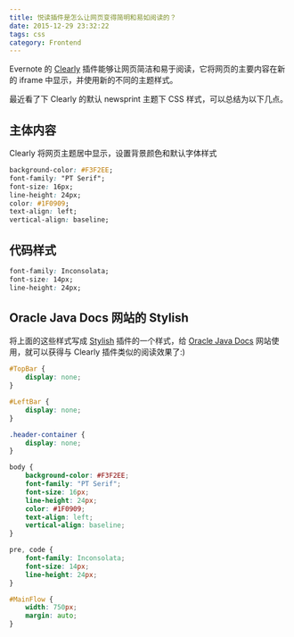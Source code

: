 ```yaml
---
title: 悦读插件是怎么让网页变得简明和易如阅读的？
date: 2015-12-29 23:32:22
tags: css
category: Frontend
---
```


Evernote 的 [Clearly](https://evernote.com/clearly/) 插件能够让网页简洁和易于阅读，它将网页的主要内容在新的 iframe 中显示，并使用新的不同的主题样式。

最近看了下 Clearly 的默认 newsprint 主题下 CSS 样式，可以总结为以下几点。

## 主体内容

Clearly 将网页主题居中显示，设置背景颜色和默认字体样式

```css
background-color: #F3F2EE;
font-family: "PT Serif";
font-size: 16px;
line-height: 24px;
color: #1F0909;
text-align: left;
vertical-align: baseline;
```

## 代码样式

```css
font-family: Inconsolata;
font-size: 14px;
line-height: 24px;
```

## Oracle Java Docs 网站的 Stylish

将上面的这些样式写成 [Stylish](https://userstyles.org/) 插件的一个样式，给 [Oracle Java Docs](https://docs.oracle.com/javase/tutorial/collections/interfaces/list.html) 网站使用，就可以获得与 Clearly 插件类似的阅读效果了:)

```css
#TopBar {
    display: none;
}

#LeftBar {
    display: none;
}

.header-container {
    display: none;
}

body {
    background-color: #F3F2EE;
    font-family: "PT Serif";
    font-size: 16px;
    line-height: 24px;
    color: #1F0909;
    text-align: left;
    vertical-align: baseline;
}

pre, code {
    font-family: Inconsolata;
    font-size: 14px;
    line-height: 24px;
}

#MainFlow {
    width: 750px;
    margin: auto;
}
```

